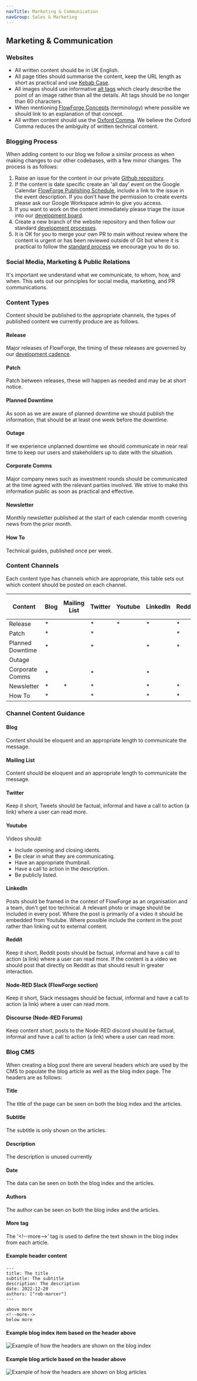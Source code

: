 ```yaml
---
navTitle: Marketing & Communication
navGroup: Sales & Marketing
---
```


## Marketing & Communication 

### Websites

- All written content should be in UK English.
- All page titles should summarise the content, keep the URL length as short as practical and use [Kebab Case](https://en.wiktionary.org/wiki/kebab_case).
- All images should use informative [alt tags](https://www.w3.org/WAI/tutorials/images/tips/) which clearly describe the point of an image rather than all the details. Alt tags should be no longer than 60 characters.
- When mentioning [FlowForge Concepts](https://flowforge.com/docs/user/concepts/) (terminology) where possible we should link to an explanation of that concept.
- All written content should use the [Oxford Comma](https://en.wikipedia.org/wiki/Serial_comma). We believe the Oxford Comma reduces the ambiguity of written technical content.

### Blogging Process

When adding content to our blog we follow a similar process as when making changes to our other codebases, with a few minor changes. The process is as follows:

1. Raise an issue for the content in our private [Github repository](https://github.com/flowforge/content).
2. If the content is date specific create an 'all day' event on the Google Calendar [FlowForge Publishing Schedule](https://calendar.google.com/calendar/u/0?cid=Y18yMGFjMmM5MmMwYmE0YTYwNDg4NDE1MjBmMGU2YWE0MGFhZGUxNTlkNThjZGY0ZGMwMjA0NTI4ZjFjMTcxZmQ0QGdyb3VwLmNhbGVuZGFyLmdvb2dsZS5jb20), include a link to the issue in the event description. If you don't have the permission to create events please ask our Google Workspace admin to give you access.
3. If you want to work on the content immediately please triage the issue into our [development board](https://github.com/orgs/flowforge/projects/1/views/33).
4. Create a new branch of the website repository and then follow our standard [development processes](https://flowforge.com/handbook/development/#development-board).
5. It is OK for you to merge your own PR to main without review where the content is urgent or has been reviewed outside of Git but where it is practical to follow the [standard process](https://flowforge.com/handbook/development/#development-board) we encourage you to do so.

### Social Media, Marketing & Public Relations

It's important we understand what we communicate, to whom, how, and when. This sets out our principles for social media, marketing, and PR communications.

### Content Types

Content should be published to the appropriate channels, the types of published content we currently produce are as follows.

#### Release

Major releases of FlowForge, the timing of these releases are governed by our [development cadence](https://flowforge.com/handbook/development/#cadence).

#### Patch

Patch between releases, these will happen as needed and may be at short notice.

#### Planned Downtime

As soon as we are aware of planned downtime we should publish the information, that should be at least one week before the downtime.

#### Outage

If we experience unplanned downtime we should communicate in near real time to keep our users and stakeholders up to date with the situation.

#### Corporate Comms

Major company news such as investment rounds should be communicated at the time agreed with the relevant parties involved. We strive to make this information public as soon as practical and effective.

#### Newsletter

Monthly newsletter published at the start of each calendar month covering news from the prior month.

#### How To

Technical guides, published once per week.


### Content Channels

Each content type has channels which are appropriate, this table sets out which content should be posted on each channel.

|Content          |Blog  |Mailing List |Twitter  |Youtube  |LinkedIn |Reddit |Node-RED Slack|Node-RED Discorse |
|---              |---   |---          |---      |---      |---      |---    |---           |---               |
|Release          |*     |             |*        |*        |*        |*      |*             |*                 |
|Patch            |*     |             |*        |         |         |*      |*             |                  | 
|Planned Downtime |*     |             |*        |         |*        |*      |*             |                  |
|Outage           |      |             |         |         |         |       |              |                  |
|Corporate Comms  |*     |             |*        |         |*        |       |              |                  |
|Newsletter       |*     |*            |*        |         |*        |*      |*             |*                 |
|How To           |*     |             |*        |         |*        |*      |*             |*                 |

### Channel Content Guidance

#### Blog

Content should be eloquent and an appropriate length to communicate the message.

#### Mailing List

Content should be eloquent and an appropriate length to communicate the message.

#### Twitter

Keep it short, Tweets should be factual, informal and have a call to action (a link) where a user can read more.

#### Youtube

Videos should:

- Include opening and closing idents.
- Be clear in what they are communicating.
- Have an appropriate thumbnail.
- Have a call to action in the description.
- Be publicly listed.

#### LinkedIn

Posts should be framed in the context of FlowForge as an organisation and a team, don't get too technical. A relevant photo or image should be included in every post. Where the post is primarily of a video it should be embedded from Youtube. Where possible include the content in the post rather than linking out to external content.

#### Reddit

Keep it short, Reddit posts should be factual, informal and have a call to action (a link) where a user can read more. If the content is a video we should post that directly on Reddit as that should result in greater interaction.

#### Node-RED Slack (FlowForge section)

Keep it short, Slack messages should be factual, informal and have a call to action (a link) where a user can read more.

#### Discourse (Node-RED Forums)

Keep content short, posts to the Node-RED discord should be factual, informal and have a call to action (a link) where a user can read more.

### Blog CMS

When creating a blog post there are several headers which are used by the CMS to populate the blog article as well as the blog index page. The headers are as follows:

#### Title

The title of the page can be seen on both the blog index and the articles.

#### Subtitle

The subtitle is only shown on the articles.

#### Description

The description is unused currently

#### Date

The data can be seen on both the blog index and the articles.

#### Authors

The author can be seen on both the blog index and the articles.

#### More tag

The '\<\!\-\-more\-\-\>' tag is used to define the text shown in the blog index from each article.

#### Example header content

```
---
title: The title
subtitle: The subtitle
description: The description
date: 2022-12-20
authors: ["rob-marcer"]
---

above more
<!--more-->
below more
```

#### Example blog index item based on the header above

![Example of how the headers are shown on the blog index](../images/blog-index.png)

#### Example blog article based on the header above

![Example of how the headers are shown on blog articles](../images/blog-article.png)
